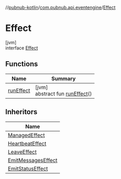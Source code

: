 //[pubnub-kotlin](../../../index.md)/[com.pubnub.api.eventengine](../index.md)/[Effect](index.md)

# Effect

[jvm]\
interface [Effect](index.md)

## Functions

| Name | Summary |
|---|---|
| [runEffect](run-effect.md) | [jvm]<br>abstract fun [runEffect](run-effect.md)() |

## Inheritors

| Name |
|---|
| [ManagedEffect](../-managed-effect/index.md) |
| [HeartbeatEffect](../../com.pubnub.api.presence.eventengine.effect/-heartbeat-effect/index.md) |
| [LeaveEffect](../../com.pubnub.api.presence.eventengine.effect/-leave-effect/index.md) |
| [EmitMessagesEffect](../../com.pubnub.api.subscribe.eventengine.effect/-emit-messages-effect/index.md) |
| [EmitStatusEffect](../../com.pubnub.api.subscribe.eventengine.effect/-emit-status-effect/index.md) |
